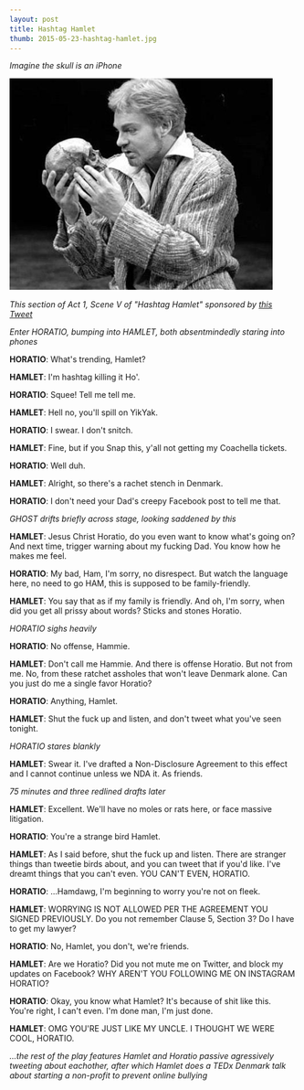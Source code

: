 ```yaml
---
layout: post
title: Hashtag Hamlet
thumb: 2015-05-23-hashtag-hamlet.jpg
---
```


*Imagine the skull is an iPhone*

![iSkull](/assets/2015-05-23-hashtag-hamlet.jpg)

*This section of Act 1, Scene V of "Hashtag Hamlet" sponsored by [this Tweet](https://twitter.com/acityinohio/status/601250943078764544)*

*Enter HORATIO, bumping into HAMLET, both absentmindedly staring into phones*

**HORATIO**: What's trending, Hamlet?

**HAMLET**: I'm hashtag killing it Ho'.

**HORATIO**: Squee! Tell me tell me.

**HAMLET**: Hell no, you'll spill on YikYak.

**HORATIO**: I swear. I don't snitch.

**HAMLET**: Fine, but if you Snap this, y'all not getting my Coachella tickets.

**HORATIO**: Well duh. 

**HAMLET**: Alright, so there's a rachet stench in Denmark.

**HORATIO**: I don't need your Dad's creepy Facebook post to tell me that.

*GHOST drifts briefly across stage, looking saddened by this*

**HAMLET**: Jesus Christ Horatio, do you even want to know what's going on? And next time, trigger warning about my fucking Dad. You know how he makes me feel.

**HORATIO**: My bad, Ham, I'm sorry, no disrespect. But watch the language here, no need to go HAM, this is supposed to be family-friendly.

**HAMLET**: You say that as if my family is friendly. And oh, I'm sorry, when did you get all prissy about words? Sticks and stones Horatio.

*HORATIO sighs heavily*

**HORATIO**: No offense, Hammie.

**HAMLET**: Don't call me Hammie. And there is offense Horatio. But not from me. No, from these ratchet assholes that won't leave Denmark alone. Can you just do me a single favor Horatio?

**HORATIO**: Anything, Hamlet.

**HAMLET**: Shut the fuck up and listen, and don't tweet what you've seen tonight. 

*HORATIO stares blankly*

**HAMLET**: Swear it. I've drafted a Non-Disclosure Agreement to this effect and I cannot continue unless we NDA it. As friends.

*75 minutes and three redlined drafts later*

**HAMLET**: Excellent. We'll have no moles or rats here, or face massive litigation.

**HORATIO**: You're a strange bird Hamlet.

**HAMLET**: As I said before, shut the fuck up and listen. There are stranger things than tweetie birds about, and you can tweet that if you'd like. I've dreamt things that you can't even. YOU CAN'T EVEN, HORATIO.

**HORATIO**: ...Hamdawg, I'm beginning to worry you're not on fleek.

**HAMLET**: WORRYING IS NOT ALLOWED PER THE AGREEMENT YOU SIGNED PREVIOUSLY. Do you not remember Clause 5, Section 3? Do I have to get my lawyer?

**HORATIO**: No, Hamlet, you don't, we're friends.

**HAMLET**: Are we Horatio? Did you not mute me on Twitter, and block my updates on Facebook? WHY AREN'T YOU FOLLOWING ME ON INSTAGRAM HORATIO?

**HORATIO**: Okay, you know what Hamlet? It's because of shit like this. You're right, I can't even. I'm done man, I'm just done.

**HAMLET**: OMG YOU'RE JUST LIKE MY UNCLE. I THOUGHT WE WERE COOL, HORATIO.

*...the rest of the play features Hamlet and Horatio passive agressively tweeting about eachother, after which Hamlet does a TEDx Denmark talk about starting a non-profit to prevent online bullying*
